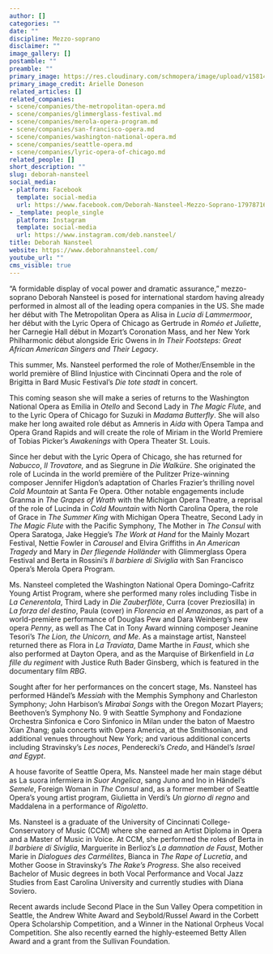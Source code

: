 ```yaml
---
author: []
categories: ""
date: ""
discipline: Mezzo-soprano
disclaimer: ""
image_gallery: []
postamble: ""
preamble: ""
primary_image: https://res.cloudinary.com/schmopera/image/upload/v1581462013/media/2020/02/DeborahNansteel_v2uogb.jpg
primary_image_credit: Arielle Doneson
related_articles: []
related_companies:
- scene/companies/the-metropolitan-opera.md
- scene/companies/glimmerglass-festival.md
- scene/companies/merola-opera-program.md
- scene/companies/san-francisco-opera.md
- scene/companies/washington-national-opera.md
- scene/companies/seattle-opera.md
- scene/companies/lyric-opera-of-chicago.md
related_people: []
short_description: ""
slug: deborah-nansteel
social_media:
- platform: Facebook
  template: social-media
  url: https://www.facebook.com/Deborah-Nansteel-Mezzo-Soprano-179787165973546
- _template: people_single
  platform: Instagram
  template: social-media
  url: https://www.instagram.com/deb.nansteel/
title: Deborah Nansteel
website: https://www.deborahnansteel.com/
youtube_url: ""
cms_visible: true
---
```

“A formidable display of vocal power and dramatic assurance,” mezzo-soprano Deborah Nansteel is posed for international stardom having already performed in almost all of the leading opera companies in the US.  She made her début with The Metropolitan Opera as Alisa in _Lucia di Lammermoor_, her début with the Lyric Opera of Chicago as Gertrude in _Roméo et Juliette_, her Carnegie Hall début in Mozart’s Coronation Mass, and her New York Philharmonic début alongside Eric Owens in _In Their Footsteps: Great African American Singers and Their Legacy_.

This summer, Ms. Nansteel performed the role of Mother/Ensemble in the world première of Blind Injustice with Cincinnati Opera and the role of Brigitta in Bard Music Festival’s _Die tote stadt_ in concert. 

This coming season she will make a series of returns to the Washington National Opera as Emilia in _Otello_ and Second Lady in _The Magic Flute_, and to the Lyric Opera of Chicago for Suzuki in _Madama Butterfly_. She will also make her long awaited role début as Amneris in _Aida_ with Opera Tampa and Opera Grand Rapids and will create the role of Miriam in the World Premiere of Tobias Picker’s _Awakenings_ with Opera Theater St. Louis.​

Since her debut with the Lyric Opera of Chicago, she has returned for _Nabucco_, _Il Trovatore,_ and as Siegrune in _Die Walküre_.  She originated the role of Lucinda in the world première of the Pulitzer Prize-winning composer Jennifer Higdon’s adaptation of Charles Frazier’s thrilling novel _Cold Mountain_ at Santa Fe Opera.  Other notable engagements include Granma in _The Grapes of Wrath_ with the Michigan Opera Theatre, a reprisal of the role of Lucinda in _Cold Mountain_ with North Carolina Opera, the role of Grace in _The Summer King_ with Michigan Opera Theatre, Second Lady in _The Magic Flute_ with the Pacific Symphony, The Mother in _The Consul_ with Opera Saratoga, Jake Heggie’s _The Work at Hand_ for the Mainly Mozart Festival, Nettie Fowler in _Carousel_ and Elvira Griffiths in _An American Tragedy_ and Mary in _Der fliegende Holländer_ with Glimmerglass Opera Festival and Berta in Rossini’s _Il barbiere di Siviglia_ with San Francisco Opera’s Merola Opera Program.

Ms. Nansteel completed the Washington National Opera Domingo-Cafritz Young Artist Program, where she performed many roles including Tisbe in _La Cenerentola_, Third Lady in _Die Zauberflöte_, Curra (cover Preziosilla) in _La forza del destino_, Paula (cover) in _Florencia en el Amazonas_, as part of a world-première performance of Douglas Pew and Dara Weinberg’s new opera _Penny_, as well as The Cat in Tony Award winning composer Jeanine Tesori’s _The Lion, the Unicorn, and Me_.  As a mainstage artist, Nansteel returned there as Flora in _La Traviata_, Dame Marthe in _Faust_, which she also performed at Dayton Opera, and as the Marquise of Birkenfield in _La fille du regiment_ with Justice Ruth Bader Ginsberg, which is featured in the documentary film _RBG_.  

Sought after for her performances on the concert stage, Ms. Nansteel has performed Händel’s _Messiah_ with the Memphis Symphony and Charleston Symphony; John Harbison’s _Mirabai Songs_ with the Oregon Mozart Players; Beethoven’s Symphony No. 9 with Seattle Symphony and Fondazione Orchestra Sinfonica e Coro Sinfonico in Milan under the baton of Maestro Xian Zhang; gala concerts with Opera America, at the Smithsonian, and additional venues throughout New York; and various additional concerts including Stravinsky’s _Les noces_, Penderecki’s _Credo_, and Händel’s _Israel and Egypt_.

A house favorite of Seattle Opera, Ms. Nansteel made her main stage début as La suora infermiera in _Suor Angelica_, sang Juno and Ino in Händel’s _Semele_, Foreign Woman in _The Consul_ and, as a former member of Seattle Opera’s young artist program, Giulietta in Verdi’s _Un giorno di regno_ and Maddalena in a performance of _Rigoletto_.

Ms. Nansteel is a graduate of the University of Cincinnati College-Conservatory of Music (CCM) where she earned an Artist Diploma in Opera and a Master of Music in Voice. At CCM, she performed the roles of Berta in _Il barbiere di Siviglia_, Marguerite in Berlioz’s _La damnation de Faust_, Mother Marie in _Dialogues des Carmélites_, Bianca in _The Rape of Lucretia_, and Mother Goose in Stravinsky’s _The Rake’s Progress_. She also received Bachelor of Music degrees in both Vocal Performance and Vocal Jazz Studies from East Carolina University and currently studies with Diana Soviero.

Recent awards include Second Place in the Sun Valley Opera competition in Seattle, the Andrew White Award and Seybold/Russel Award in the Corbett Opera Scholarship Competition, and a Winner in the National Orpheus Vocal Competition. She also recently earned the highly-esteemed Betty Allen Award and a grant from the Sullivan Foundation.